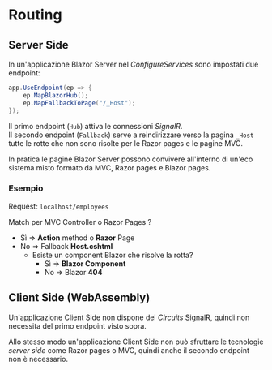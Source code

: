 # Routing

## Server Side

In un'applicazione Blazor Server nel _ConfigureServices_ sono impostati due endpoint:

```csharp
app.UseEndpoint(ep => {
    ep.MapBlazorHub();
    ep.MapFallbackToPage("/_Host");
});
```
Il primo endpoint (`Hub`) attiva le connessioni _SignalR_.\
Il secondo endpoint (`Fallback`) serve a reindirizzare verso la pagina `_Host` tutte le rotte che non sono risolte per le Razor pages e le pagine MVC.

In pratica le pagine Blazor Server possono convivere all'interno di un'eco sistema misto formato da MVC, Razor pages e Blazor pages.

### Esempio

Request: `localhost/employees`

Match per MVC Controller o Razor Pages ?

- Sì => __Action__ method o __Razor__ Page
- No => Fallback __Host.cshtml__
    - Esiste un component Blazor che risolve la rotta?
        * Sì => __Blazor Component__
        * No => Blazor __404__

## Client Side (WebAssembly)

Un'applicazione Client Side non dispone dei _Circuits_ SignalR, quindi non necessita del primo endpoint visto sopra.

Allo stesso modo un'applicazione Client Side non può sfruttare le tecnologie _server side_ come Razor pages o MVC, quindi anche il secondo endpoint non è necessario.

